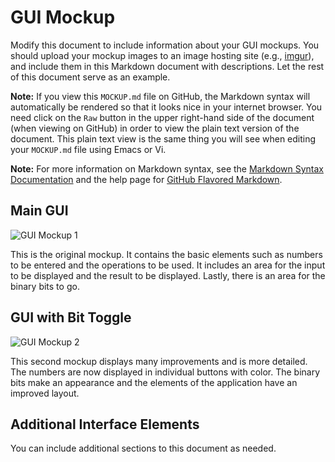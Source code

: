 # GUI Mockup

Modify this document to include information about your GUI mockups. You should
upload your mockup images to an image hosting site (e.g., 
[imgur](http://imgur.com/)), and include them in this Markdown document with 
descriptions. Let the rest of this document serve as an example.

**Note:** If you view this <code>MOCKUP.md</code> file on GitHub, the Markdown
syntax will automatically be rendered so that it looks nice in your internet
browser. You need click on the <code>Raw</code> button in the upper
right-hand side of the document (when viewing on GitHub) in order to view the
plain text version of the document. This plain text view is the same thing
you will see when editing your <code>MOCKUP.md</code> file using Emacs
or Vi.

**Note:** For more information on Markdown syntax, see the
[Markdown Syntax Documentation](http://daringfireball.net/projects/markdown/syntax) and the help page for 
[GitHub Flavored Markdown](http://daringfireball.net/projects/markdown/syntax).

## Main GUI



![GUI Mockup 1](http://i.imgur.com/QdRddYU.png)

This is the original mockup. It contains the basic elements such as numbers to be entered and the operations to be used. It includes an area for the input to be displayed and the result to be displayed. Lastly, there is an area for the binary bits to go.

## GUI with Bit Toggle



![GUI Mockup 2](http://i.imgur.com/qE8URLK.png)

This second mockup displays many improvements and is more detailed. The numbers are now displayed in individual buttons with color. The binary bits make an appearance and the elements of the application have an improved layout.

## Additional Interface Elements

You can include additional sections to this document as needed.



